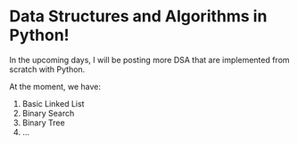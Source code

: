# Data Structures and Algorithms in Python!

In the upcoming days, I will be posting more DSA that are implemented from scratch with Python.

At the moment, we have:
  1. Basic Linked List
  2. Binary Search
  3. Binary Tree
  4. ...
